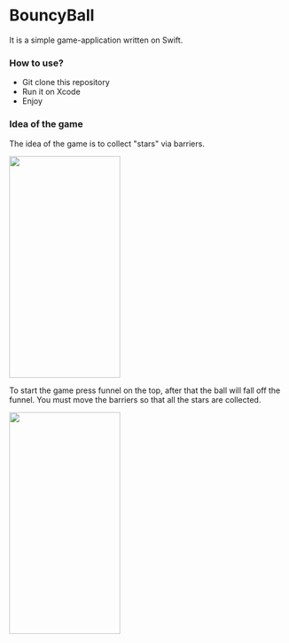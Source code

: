 # BouncyBall
It is a simple game-application written on Swift.
### How to use?
- Git clone this repository
- Run it on Xcode
- Enjoy
### Idea of the game
The idea of the game is to collect "stars" via barriers.

<img src="https://user-images.githubusercontent.com/55667177/165808434-69ae6807-00da-42ff-bc80-fc8f3dd82603.png" width="200" height="400">

To start the game press funnel on the top, after that the ball will fall off the funnel. You must move the barriers so that all the stars are collected.

<img src="https://user-images.githubusercontent.com/55667177/165806390-9c865525-c750-4627-9a99-e08a825788ab.png" width="200" height="400">

